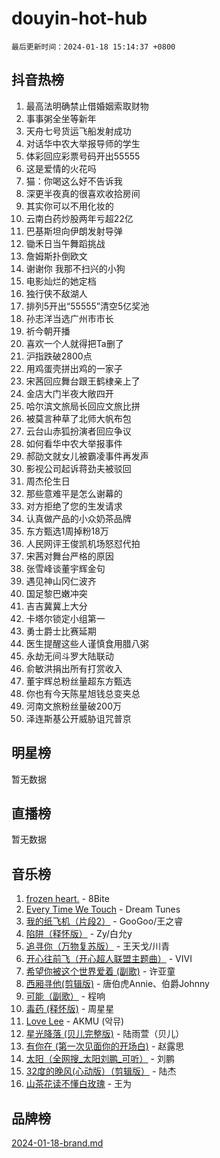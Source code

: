 # douyin-hot-hub

`最后更新时间：2024-01-18 15:14:37 +0800`

## 抖音热榜

1. 最高法明确禁止借婚姻索取财物
1. 事事粥全坐等新年
1. 天舟七号货运飞船发射成功
1. 对话华中农大举报导师的学生
1. 体彩回应彩票号码开出55555
1. 这是爱情的火花吗
1. 猫：你喝这么好不告诉我
1. 深更半夜真的很喜欢收拾房间
1. 其实你可以不用化妆的
1. 云南白药炒股两年亏超22亿
1. 巴基斯坦向伊朗发射导弹
1. 锄禾日当午舞蹈挑战
1. 詹姆斯扑倒欧文
1. 谢谢你 我那不扫兴的小狗
1. 电影灿烂的她定档
1. 独行侠不敌湖人
1. 排列5开出“55555”清空5亿奖池
1. 孙志洋当选广州市市长
1. 祈今朝开播
1. 喜欢一个人就得把Ta删了
1. 沪指跌破2800点
1. 用鸡蛋壳拼出鸡的一家子
1. 宋茜回应舞台跟王鹤棣亲上了
1. 金店大门半夜大敞四开
1. 哈尔滨文旅局长回应文旅比拼
1. 被莫言种草了北师大帆布包
1. 云台山赤狐扮演者回应争议
1. 如何看华中农大举报事件
1. 郝劭文就女儿被霸凌事件再发声
1. 影视公司起诉蒋劲夫被驳回
1. 周杰伦生日
1. 那些意难平是怎么谢幕的
1. 对方拒绝了您的生发请求
1. 认真做产品的小众奶茶品牌
1. 东方甄选1周掉粉18万
1. 人民网评王俊凯机场怒怼代拍
1. 宋茜对舞台严格的原因
1. 张雪峰谈董宇辉金句
1. 遇见神山冈仁波齐
1. 国足黎巴嫩冲突
1. 吉吉冀冀上大分
1. 卡塔尔锁定小组第一
1. 勇士爵士比赛延期
1. 医生提醒这些人谨慎食用腊八粥
1. 永劫无间斗罗大陆联动
1. 俞敏洪捐出所有打赏收入
1. 董宇辉总粉丝量超东方甄选
1. 你也有今天陈星旭钱总变夹总
1. 河南文旅粉丝量破200万
1. 泽连斯基公开威胁诅咒普京

## 明星榜

暂无数据

## 直播榜

暂无数据

## 音乐榜

1. [frozen heart.](https://sf86-cdn-tos.douyinstatic.com/obj/tos-cn-ve-2774/oIIWJfyjIACZA9zQMtnJ6hQQhFC4vhCupoRBsO) - 8Bite
1. [Every Time We Touch](https://sf86-cdn-tos.douyinstatic.com/obj/tos-cn-ve-2774/ogN6lUKQeBBfEVhIOMikG1CcJjugxk1tztZyhP) - Dream Tunes
1. [我的纸飞机（片段2）](https://sf3-cdn-tos.douyinstatic.com/obj/tos-cn-ve-2774/oM2ZrKcg2CD5AeRB2gkeXOFB1IxAGJdZPazYHf) - GooGoo/王之睿
1. [陷阱（释怀版）](https://sf3-cdn-tos.douyinstatic.com/obj/tos-cn-ve-2774/oE8C21LeZrzKLDFfQYgMzx4GAIHageG5IzayY7) - Zy/白允y
1. [追寻你（万物复苏版）](https://sf3-cdn-tos.douyinstatic.com/obj/tos-cn-ve-2774/oYeAZJsbjIDit9APmBg8u6uDUQnHmoCf3gbo74) - 王天戈/川青
1. [开心往前飞（开心超人联盟主题曲）](https://sf86-cdn-tos.douyinstatic.com/obj/tos-cn-ve-2774/9d8fb7c82cf1421fb93a9fe925275e0a) - VIVI
1. [希望你被这个世界爱着 (副歌)](https://sf86-cdn-tos.douyinstatic.com/obj/tos-cn-ve-2774/oUHCmWQfZlE3QQBKBeD8rCFLpJzPgCpImhsxMt) - 许亚童
1. [西厢寻他(剪辑版)](https://sf86-cdn-tos.douyinstatic.com/obj/tos-cn-ve-2774/oUsAVfAQKlRNxEv5qxvIB8o5qmIWUcXbzJKJhw) - 唐伯虎Annie、伯爵Johnny
1. [可能（副歌）](https://sf3-cdn-tos.douyinstatic.com/obj/tos-cn-ve-2774/cde1731888894259b333569393c2fb51) - 程响
1. [毒药 (释怀版)](https://sf86-cdn-tos.douyinstatic.com/obj/tos-cn-ve-2774/oYILMEAzspdZBIzy4frJNB8ZHPHWAhiwowd4Ad) - 周星星
1. [Love Lee](https://sf86-cdn-tos.douyinstatic.com/obj/tos-cn-ve-2774/o05GbkJGbCBTdDnMtB0fwOYgkeZp23vrWQDQBS) - AKMU (악뮤)
1. [星光降落 (贝儿完整版)](https://sf86-cdn-tos.douyinstatic.com/obj/tos-cn-ve-2774/okwB9hAwyAtsFFkFBzAX1hOOfQuIoMNs0W2Mwr) - 陆雨萱（贝儿）
1. [有你在 (第一次见面你的开场白)](https://sf86-cdn-tos.douyinstatic.com/obj/tos-cn-ve-2774/oAthrQ3ClJBfI57uBoFEgNDYtNCZ0TSYQQfxQ0) - 赵露思
1. [太阳（全网搜_太阳刘鹏_可听）](https://sf86-cdn-tos.douyinstatic.com/obj/tos-cn-ve-2774/ogWbyIQnlBFImVbeDocRdCIYtBHlbJXgfZMvgz) - 刘鹏
1. [32度的晚风(心动版）（剪辑版）](https://sf86-cdn-tos.douyinstatic.com/obj/tos-cn-ve-2774/owNyabsyWdzUulxhoJfK8IBXgp0UMQAHpvGh2B) - 陆杰
1. [山茶花读不懂白玫瑰](https://sf86-cdn-tos.douyinstatic.com/obj/tos-cn-ve-2774/osfn8B7DktrRHEPJgPCfDbw7QDQEkwC16BxZg9) - 王为

## 品牌榜

[2024-01-18-brand.md](2024-01-18-brand.md)
